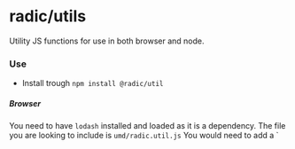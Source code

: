 
# radic/utils
Utility JS functions for use in both browser and node.


### Use
- Install trough `npm install @radic/util`

##### Browser
You need to have `lodash` installed and loaded as it is a dependency.
The file you are looking to include is `umd/radic.util.js`
You would need to add a `<script src="path/to/package/umd/radic.util.js">

##### Node
Simply `var rutil = require('@radic/util')`

### Contribute
- fork
- git clone 
- `cd utils`
- `npm install`
- `npm test`
- modify and/or add code/test. 
- Commit, push and PR it


### Publish
- `gulp` to build & test
- `git commit` if required
- `mversion (major|minor|patch) -m` to increase version, commit & tag it and publish it




